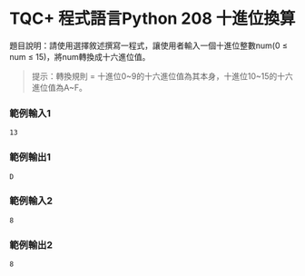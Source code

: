 # TQC+ 程式語言Python 208 十進位換算
題目說明：請使用選擇敘述撰寫一程式，讓使用者輸入一個十進位整數num(0 ≤ num ≤ 15)，將num轉換成十六進位值。
> 提示：轉換規則 = 十進位0~9的十六進位值為其本身，十進位10~15的十六進位值為A~F。
### 範例輸入1
```shell
13
```
### 範例輸出1
```shell
D
```
### 範例輸入2
```shell
8
```
### 範例輸出2
```shell
8
```

